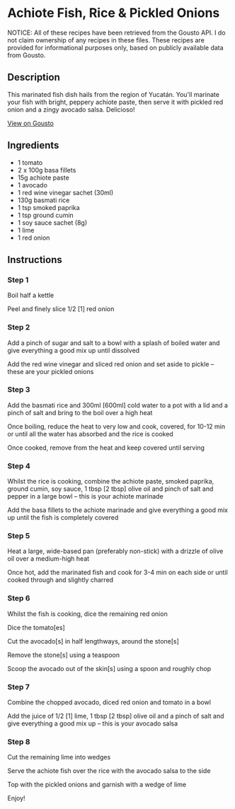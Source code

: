 # Achiote Fish, Rice & Pickled Onions

NOTICE: All of these recipes have been retrieved from the Gousto API. I do not claim ownership of any recipes in these files. These recipes are provided for informational purposes only, based on publicly available data from Gousto.

## Description

This marinated fish dish hails from the region of Yucatán. You'll marinate your fish with bright, peppery achiote paste, then serve it with pickled red onion and a zingy avocado salsa. Delicioso!

[View on Gousto](https://www.gousto.co.uk/recipes/cookbook/achiote-fish-rice-pickled-onions)

## Ingredients

- 1 tomato
- 2 x 100g basa fillets
- 15g achiote paste
- 1 avocado
- 1 red wine vinegar sachet (30ml)
- 130g basmati rice
- 1 tsp smoked paprika
- 1 tsp ground cumin
- 1 soy sauce sachet (8g)
- 1 lime
- 1 red onion

## Instructions


### Step 1

Boil half a kettle

Peel and finely slice 1/2<span class="text-danger"> [1]</span> red onion


### Step 2

Add a pinch of sugar and salt to a bowl with a splash of boiled water and give everything a good mix up until dissolved

Add the red wine vinegar and sliced red onion and set aside to pickle – these are your pickled onions


### Step 3

Add the basmati rice and 300ml<span class="text-danger"> [600ml]</span> cold water to a pot with a lid and a pinch of salt and bring to the boil over a high heat

Once boiling, reduce the heat to very low and cook, covered, for 10-12 min or until all the water has absorbed and the rice is cooked

Once cooked, remove from the heat and keep covered until serving


### Step 4

Whilst the rice is cooking, combine the achiote paste, smoked paprika, ground cumin, soy sauce, 1 tbsp <span class="text-danger">[2 tbsp]</span> olive oil and pinch of salt and pepper in a large bowl – this is your achiote marinade

Add the basa fillets to the achiote marinade and give everything a good mix up until the fish is completely covered


### Step 5

Heat a large, wide-based pan (preferably non-stick) with a drizzle of olive oil over a medium-high heat

Once hot, add the marinated fish and cook for 3-4 min on each side or until cooked through and slightly charred


### Step 6

Whilst the fish is cooking, dice the remaining red onion

Dice the tomato<span class="text-danger">[es]</span>

Cut the avocado<span class="text-danger">[s]</span> in half lengthways, around the stone<span class="text-danger">[s]</span>

Remove the stone<span class="text-danger">[s]</span> using a teaspoon

Scoop the avocado out of the skin<span class="text-danger">[s] </span>using a spoon and roughly chop


### Step 7

Combine the chopped avocado, diced red onion and tomato in a bowl

Add the juice of 1/2 <span class="text-danger">[1] </span>lime, 1 tbsp <span class="text-danger">[2 tbsp]</span> olive oil and a pinch of salt and give everything a good mix up – this is your avocado salsa

### Step 8

Cut the remaining lime into wedges

Serve the achiote fish over the rice with the avocado salsa to the side

Top with the pickled onions and garnish with a wedge of lime

Enjoy!

